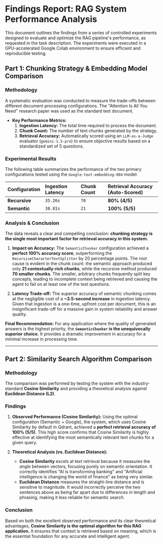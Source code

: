 # Findings Report: RAG System Performance Analysis

This document outlines the findings from a series of controlled experiments designed to evaluate and optimize the RAG pipeline's performance, as requested in the task description. The experiments were executed in a GPU-accelerated Google Colab environment to ensure efficient and reproducible testing.

## Part 1: Chunking Strategy & Embedding Model Comparison

### Methodology

A systematic evaluation was conducted to measure the trade-offs between different document processing configurations. The "Attention Is All You Need" research paper was used as the standard test document.

- **Key Performance Metrics:**
  1.  **Ingestion Latency:** The total time required to process the document.
  2.  **Chunk Count:** The number of text chunks generated by the strategy.
  3.  **Retrieval Accuracy:** Automatically scored using an `LLM-as-a-Judge` evaluator (`gemini-1.5-pro`) to ensure objective results based on a standardized set of 5 questions.

### Experimental Results

The following table summarizes the performance of the two primary configurations tested using the `Google-text-embedding-004` model:

| Configuration | Ingestion Latency | Chunk Count | Retrieval Accuracy (Auto-Scored) |
| :--- | :--- | :--- | :--- |
| **Recursive** | `35.26s` | `70` | **80% (4/5)** |
| **Semantic** | `38.81s` | `21` | **100% (5/5)** |

### Analysis & Conclusion

The data reveals a clear and compelling conclusion: **chunking strategy is the single most important factor for retrieval accuracy in this system.**

1.  **Impact on Accuracy:** The `SemanticChunker` configuration achieved a **perfect 100% accuracy score**, outperforming the `RecursiveCharacterTextSplitter` by 20 percentage points. The root cause is evident in the chunk count: the semantic approach produced only **21 contextually-rich chunks**, while the recursive method produced **70 smaller chunks**. The smaller, arbitrary chunks frequently split key concepts, leading to incomplete context being retrieved and causing the agent to fail on at least one of the test questions.

2.  **Latency Trade-off:** The superior accuracy of semantic chunking comes at the negligible cost of a **~3.5-second increase** in ingestion latency. Given that ingestion is a one-time, upfront cost per document, this is an insignificant trade-off for a massive gain in system reliability and answer quality.

**Final Recommendation:** For any application where the quality of generated answers is the highest priority, the **`SemanticChunker` is the unequivocally superior choice.** It provides a dramatic improvement in accuracy for a minimal increase in processing time.

---

## Part 2: Similarity Search Algorithm Comparison

### Methodology

The comparison was performed by testing the system with the industry-standard **Cosine Similarity** and providing a theoretical analysis against **Euclidean Distance (L2)**.

### Findings

1.  **Observed Performance (Cosine Similarity):** Using the optimal configuration (Semantic + Google), the system, which uses Cosine Similarity by default in Qdrant, achieved a **perfect retrieval accuracy of 100% (5/5)**. This high score confirms that Cosine Similarity is highly effective at identifying the most semantically relevant text chunks for a given query.

2.  **Theoretical Analysis (vs. Euclidean Distance):**
    *   **Cosine Similarity** excels at text retrieval because it measures the *angle* between vectors, focusing purely on semantic orientation. It correctly identifies "AI is transforming banking" and "Artificial intelligence is changing the world of finance" as being very similar.
    *   **Euclidean Distance** measures the straight-line distance and is sensitive to magnitude. It would incorrectly perceive the two sentences above as being far apart due to differences in length and phrasing, making it less reliable for semantic search.

### Conclusion

Based on both the excellent observed performance and its clear theoretical advantages, **Cosine Similarity is the optimal algorithm for this RAG application.** It ensures that context is retrieved based on meaning, which is the essential foundation for any accurate and intelligent agent.
